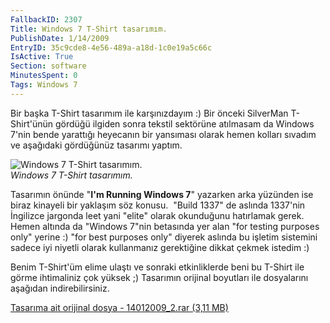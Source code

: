```yaml
---
FallbackID: 2307
Title: Windows 7 T-Shirt tasarımım.
PublishDate: 1/14/2009
EntryID: 35c9cde8-4e56-489a-a18d-1c0e19a5c66c
IsActive: True
Section: software
MinutesSpent: 0
Tags: Windows 7
---
```

Bir başka T-Shirt tasarımım ile karşınızdayım :) Bir önceki SilverMan
T-Shirt'ünün gördüğü ilgiden sonra tekstil sektörüne atılmasam da
Windows 7'nin bende yarattığı heyecanın bir yansıması olarak hemen
kolları sıvadım ve aşağıdaki gördüğünüz tasarımı yaptım.

![Windows 7 T-Shirt
tasarımım.](http://cdn.daron.yondem.com/assets/2307/14012009_1.jpg)\
*Windows 7 T-Shirt tasarımım.*

Tasarımın önünde "**I'm Running Windows 7**" yazarken arka yüzünden ise
biraz kinayeli bir yaklaşım söz konusu.  "Build 1337" de aslında
1337'nin İngilizce jargonda leet yani "elite" olarak okunduğunu
hatırlamak gerek. Hemen altında da "Windows 7"nin betasında yer alan
"for testing purposes only" yerine :) "for best purposes only" diyerek
aslında bu işletim sistemini sadece iyi niyetli olarak kullanmanız
gerektiğine dikkat çekmek istedim :)

Benim T-Shirt'üm elime ulaştı ve sonraki etkinliklerde beni bu T-Shirt
ile görme ihtimaliniz çok yüksek ;) Tasarımın orijinal boyutları ile
dosyalarını aşağıdan indirebilirsiniz.

[Tasarıma ait orijinal dosya - 14012009\_2.rar (3,11
MB)](http://cdn.daron.yondem.com/assets/2307/14012009_2.rar)


